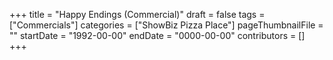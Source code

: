 +++
title = "Happy Endings (Commercial)"
draft = false
tags = ["Commercials"]
categories = ["ShowBiz Pizza Place"]
pageThumbnailFile = ""
startDate = "1992-00-00"
endDate = "0000-00-00"
contributors = []
+++
